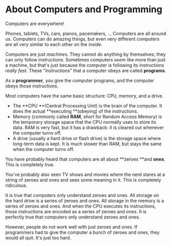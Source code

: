 # About Computers and Programming

Computers are everywhere!

Phones, tablets, TVs, cars, pianos, pacemakers, ... Computers are all around us. Computers can do amazing things, but even very different computers are all very similar to each other on the inside.

Computers are just _machines_. They cannot do anything by themselves; they can only follow instructions. Sometimes computers _seem_ like more than just a machine, but that's just because the computer is following its instructions _really fast_. These "instructions" that a computer obeys are called **programs**.

As a **programmer**, you give the computer programs, and the computer obeys those instructions.

Most computers have the same basic structure: CPU, memory, and a drive.

* The **CPU **\(Central Processing Unit\) is the brain of the computer. It does the actual **executing **\(obeying\) of the instructions.
* Memory \(commonly called **RAM**, short for Random Access Memory\) is the temporary storage space that the CPU normally uses to store its data. RAM is very fast, but it has a drawback: it is cleared out whenever the computer turns off.
* A drive \(usually a hard drive or flash drive\) is the storage space where long-term data is kept. It is much slower than RAM, but stays the same when the computer turns off.

You have probably heard that computers are all about **zeroes **and **ones**. This is completely true.

You've probably also seen TV shows and movies where the nerd stares at a string of zeroes and ones and sees some meaning in it. This is completely ridiculous.

It is true that computers only understand zeroes and ones. All storage on the hard drive is a series of zeroes and ones. All storage in the memory is a series of zeroes and ones. And when the CPU executes its instructions, those instructions are encoded as a series of zeroes and ones. It is perfectly true that computers only understand zeroes and ones.

However, people do not work well with just zeroes and ones. If programmers had to give the computer a bunch of zeroes and ones, they would all quit. It's just too hard.

